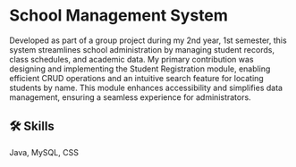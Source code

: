 #  School Management System

Developed as part of a group project during my 2nd year, 1st semester, this system streamlines school administration by managing student records, class schedules, and academic data. My primary contribution was designing and implementing the Student Registration module, enabling efficient CRUD operations and an intuitive search feature for locating students by name. This module enhances accessibility and simplifies data management, ensuring a seamless experience for administrators.

## 🛠 Skills
Java, MySQL, CSS

